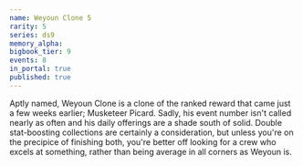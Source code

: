 ```yaml
---
name: Weyoun Clone 5
rarity: 5
series: ds9
memory_alpha:
bigbook_tier: 9
events: 8
in_portal: true
published: true
---
```


Aptly named, Weyoun Clone is a clone of the ranked reward that came just a few weeks earlier; Musketeer Picard. Sadly, his event number isn't called nearly as often and his daily offerings are a shade south of solid. Double stat-boosting collections are certainly a consideration, but unless you're on the precipice of finishing both, you're better off looking for a crew who excels at something, rather than being average in all corners as Weyoun is.
